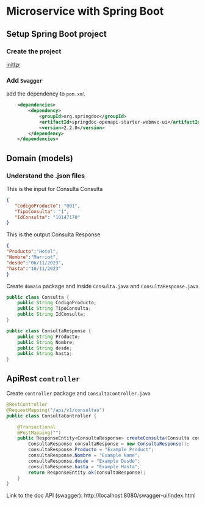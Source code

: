 # Microservice with Spring Boot

## Setup Spring Boot project
### Create the project

[initlzr](https://start.spring.io/#!type=maven-project&language=java&platformVersion=3.1.5&packaging=jar&jvmVersion=1.8&groupId=upc.edu&artifactId=consultas&name=consultas&description=Demo%20project%20for%20Spring%20Boot&packageName=upc.edu.consultas&dependencies=web)

### Add `Swagger` 

add the dependency to `pom.xml`

```xml
	<dependencies>
		<dependency>
			<groupId>org.springdoc</groupId>
			<artifactId>springdoc-openapi-starter-webmvc-ui</artifactId>
			<version>2.2.0</version>
		</dependency>
	</dependencies>
```

## Domain (models)
### Understand the .json files

This is the input for Consulta
Consulta
```json
{
   "CodigoProducto": "001",
   "TipoConsulta": "1",
   "IdConsulta": "10147170"
}
```


This is the output
Consulta Response
```json
{
"Producto":"Hotel",
"Nombre":"Marriot",
"desde":"06/11/2023",
"hasta":"10/11/2023"
}
```


Create `domain` package and inside `Consulta.java` and `ConsultaResponse.java`

```java
public class Consulta {
    public String CodigoProducto;
    public String TipoConsulta;
    public String IdConsulta;
}
```


```java
public class ConsultaResponse {
	public String Producto;
	public String Nombre;
	public String desde;
	public String hasta;
}
```

## ApiRest `controller`

Create `controller` package and `ConsultaController.java`

```java
@RestController
@RequestMapping("/api/v1/consultas")
public class ConsultaController {

    @Transactional
    @PostMapping("")
    public ResponseEntity<ConsultaResponse> createConsulta(Consulta consulta) {
        ConsultaResponse consultaResponse = new ConsultaResponse();
        consultaResponse.Producto = "Example Product";
        consultaResponse.Nombre = "Example Name";
        consultaResponse.desde = "Example Desde";
        consultaResponse.hasta = "Example Hasta";
        return ResponseEntity.ok(consultaResponse);
    }
}
```

Link to the doc API (swagger): http://localhost:8080/swagger-ui/index.html